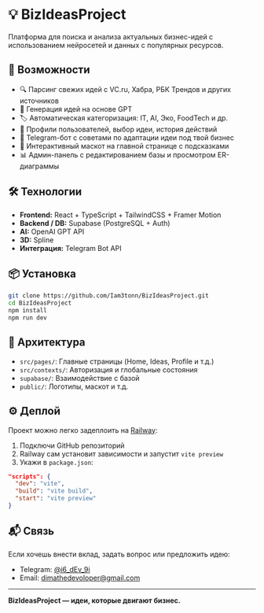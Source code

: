 # 💡 BizIdeasProject

Платформа для поиска и анализа актуальных бизнес-идей с использованием нейросетей и данных с популярных ресурсов.

## 🚀 Возможности

- 🔍 Парсинг свежих идей с VC.ru, Хабра, РБК Трендов и других источников
- 🧠 Генерация идей на основе GPT
- 🏷 Автоматическая категоризация: IT, AI, Эко, FoodTech и др.
- 👤 Профили пользователей, выбор идеи, история действий
- 💬 Telegram-бот с советами по адаптации идеи под твой бизнес
- 🦾 Интерактивный маскот на главной странице с подсказками
- 📊 Админ-панель с редактированием базы и просмотром ER-диаграммы

## 🛠️ Технологии

- **Frontend:** React + TypeScript + TailwindCSS + Framer Motion
- **Backend / DB:** Supabase (PostgreSQL + Auth)
- **AI:** OpenAI GPT API
- **3D:** Spline
- **Интеграция:** Telegram Bot API

## 📦 Установка

```bash
git clone https://github.com/Iam3tonn/BizIdeasProject.git
cd BizIdeasProject
npm install
npm run dev
```

## 🧠 Архитектура

- `src/pages/`: Главные страницы (Home, Ideas, Profile и т.д.)
- `src/contexts/`: Авторизация и глобальные состояния
- `supabase/`: Взаимодействие с базой
- `public/`: Логотипы, маскот и т.д.

## ⚙️ Деплой

Проект можно легко задеплоить на [Railway](https://railway.app):

1. Подключи GitHub репозиторий
2. Railway сам установит зависимости и запустит `vite preview`
3. Укажи в `package.json`:

```json
"scripts": {
  "dev": "vite",
  "build": "vite build",
  "start": "vite preview"
}
```

## 📬 Связь

Если хочешь внести вклад, задать вопрос или предложить идею:
- Telegram: [@i6_dEv_9i](https://t.me/i6_dEv_9i)
- Email: dimathedevoloper@gmail.com

---

**BizIdeasProject — идеи, которые двигают бизнес.**

